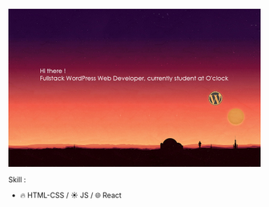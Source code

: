 ![Cover](https://github.com/Thrady/thrady/blob/main/img/cover_github.jpg)

Skill :<br>       
   -   🔥 HTML-CSS / ☀️ JS / 🌐 React 
   


<!--
**Thrady/thrady** is a ✨ _special_ ✨ repository because its `README.md` (this file) appears on your GitHub profile.

Here are some ideas to get you started:

- 🔭 I’m currently working on ...
- 🌱 I’m currently learning ...
- 👯 I’m looking to collaborate on ...
- 🤔 I’m looking for help with ...
- 💬 Ask me about ...
- 📫 How to reach me: ...
- 😄 Pronouns: ...
- ⚡ Fun fact: ...
-->
